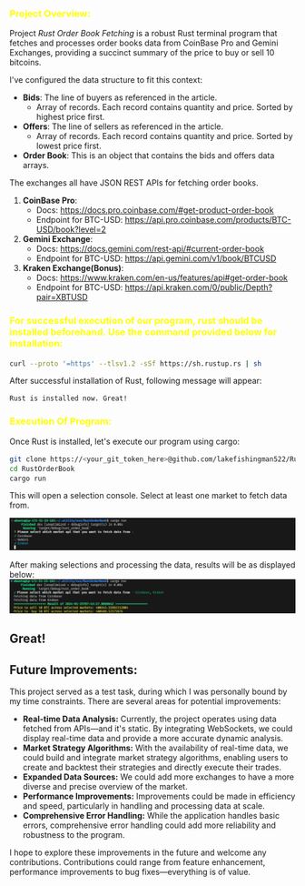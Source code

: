 <h3 style="color:yellow;">Project Overview:</h3>

Project _Rust Order Book Fetching_ is a robust Rust terminal program that fetches and processes order books data from CoinBase Pro and Gemini Exchanges, providing a succinct summary of the price to buy or sell 10 bitcoins.

I've configured the data structure to fit this context:

- **Bids**: The line of buyers as referenced in the article.
  - Array of records. Each record contains quantity and price. Sorted by highest price first.
- **Offers**: The line of sellers as referenced in the article.
  - Array of records. Each record contains quantity and price. Sorted by lowest price first.
- **Order Book**: This is an object that contains the bids and offers data arrays.

The exchanges all have JSON REST APIs for fetching order books.

1. **CoinBase Pro**:
   - Docs: <https://docs.pro.coinbase.com/#get-product-order-book>
   - Endpoint for BTC-USD: <https://api.pro.coinbase.com/products/BTC-USD/book?level=2>
2. **Gemini Exchange**:
   - Docs: <https://docs.gemini.com/rest-api/#current-order-book>
   - Endpoint for BTC-USD: <https://api.gemini.com/v1/book/BTCUSD>
3. **Kraken Exchange(Bonus)**:
   - Docs: <https://www.kraken.com/en-us/features/api#get-order-book>
   - Endpoint for BTC-USD: <https://api.kraken.com/0/public/Depth?pair=XBTUSD>

<h3 style="color:yellow">For successful execution of our program, rust should be installed beforehand. Use the command provided below for installation:</h3>

```bash
curl --proto '=https' --tlsv1.2 -sSf https://sh.rustup.rs | sh
```

After successful installation of Rust, following message will appear:

```
Rust is installed now. Great!
```

<h3 style="color:yellow;">Execution Of Program:</h3>
Once Rust is installed, let's execute our program using cargo:

```bash
git clone https://<your_git_token_here>@github.com/lakefishingman522/RustOrderBook.git
cd RustOrderBook
cargo run
```

This will open a selection console. Select at least one market to fetch data from.

![Oops!](./refer/selection.png)

After making selections and processing the data, results will be as displayed below:
![Alt Text](./refer/result.png)

## Great!

## Future Improvements:

This project served as a test task, during which I was personally bound by my time constraints. There are several areas for potential improvements:

- **Real-time Data Analysis:** Currently, the project operates using data fetched from APIs—and it's static. By integrating WebSockets, we could display real-time data and provide a more accurate dynamic analysis.
- **Market Strategy Algorithms:** With the availability of real-time data, we could build and integrate market strategy algorithms, enabling users to create and backtest their strategies and directly execute their trades.
- **Expanded Data Sources:** We could add more exchanges to have a more diverse and precise overview of the market.
- **Performance Improvements:** Improvements could be made in efficiency and speed, particularly in handling and processing data at scale.
- **Comprehensive Error Handling:** While the application handles basic errors, comprehensive error handling could add more reliability and robustness to the program.

I hope to explore these improvements in the future and welcome any contributions. Contributions could range from feature enhancement, performance improvements to bug fixes—everything is of value.
